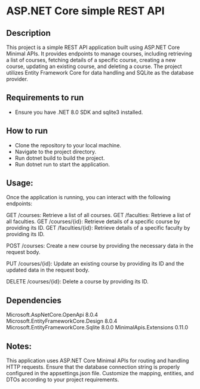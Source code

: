 # ASP.NET Core simple REST API

## Description
This project is a simple REST API application built using ASP.NET Core Minimal APIs. It provides endpoints to manage courses, including retrieving a list of courses, fetching details of a specific course, creating a new course, updating an existing course, and deleting a course. The project utilizes Entity Framework Core for data handling and SQLite as the database provider.

## Requirements to run
- Ensure you have .NET 8.0 SDK and sqlite3 installed.

## How to run
- Clone the repository to your local machine.
- Navigate to the project directory.
- Run dotnet build to build the project.
- Run dotnet run to start the application.

## Usage:
Once the application is running, you can interact with the following endpoints:

GET /courses: Retrieve a list of all courses.
GET /faculties: Retrieve a list of all faculties.
GET /courses/{id}: Retrieve details of a specific course by providing its ID.
GET /faculties/{id}: Retrieve details of a specific faculty by providing its ID.

POST /courses: Create a new course by providing the necessary data in the request body.

PUT /courses/{id}: Update an existing course by providing its ID and the updated data in the request body.

DELETE /courses/{id}: Delete a course by providing its ID.

## Dependencies
Microsoft.AspNetCore.OpenApi 8.0.4
Microsoft.EntityFrameworkCore.Design 8.0.4
Microsoft.EntityFrameworkCore.Sqlite 8.0.0
MinimalApis.Extensions 0.11.0

## Notes:
This application uses ASP.NET Core Minimal APIs for routing and handling HTTP requests.
Ensure that the database connection string is properly configured in the appsettings.json file.
Customize the mapping, entities, and DTOs according to your project requirements.
